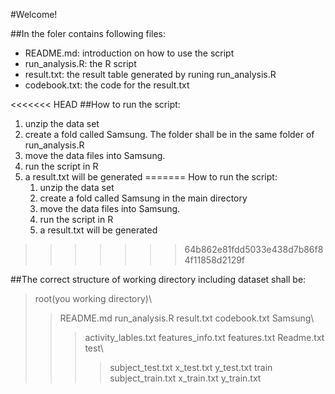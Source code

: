 #Welcome!

##In the foler contains following files:
*	README.md: introduction on how to use the script
*	run_analysis.R: the R script
*	result.txt: the result table generated by runing run_analysis.R
*	codebook.txt: the code for the result.txt


<<<<<<< HEAD
##How to run the script:
1. unzip the data set
2. create a fold called Samsung. The folder shall be in the same folder of run_analysis.R
3. move the data files into Samsung. 
4. run the script in R
5. a result.txt will be generated
=======
How to run the script:
	1. unzip the data set
	2. create a fold called Samsung in the main directory
	3. move the data files into Samsung. 
	4. run the script in R
	5. a result.txt will be generated
>>>>>>> 64b862e81fdd5033e438d7b86f84f11858d2129f

##The correct structure of working directory including dataset shall be:
>root(you working directory)\
>>README.md
>>run_analysis.R
>>result.txt
>>codebook.txt
>>Samsung\
>>>activity_lables.txt
>>>features_info.txt
>>>features.txt
>>>Readme.txt
>>>test\
>>>>subject_test.txt
>>>>x_test.txt
>>>>y_test.txt
>>>train\
>>>>subject_train.txt
>>>>x_train.txt
>>>>y_train.txt
